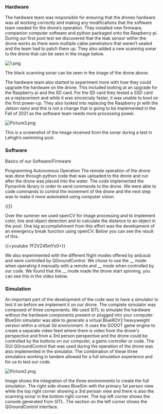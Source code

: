 ### Hardware
The hardware team was responsible for ensuring that the drones hardware was all working correctly and making any modifications that the software team needed for the drone’s operation. They installed new firmware, companion computer software and python packaged onto the Raspberry pi. During our first pool test we discovered that the leak sensor within the drone works as there were multiple cable penetrators that weren’t sealed and the team had to patch them up. They also added a new scanning sonar to the drone that can be seen in the image below. 

![1.png](https://i.loli.net/2021/10/22/JGZlacoxAVmTX9O.png)

The black scanning sonar can be seen in the image of the drone above. 

The hardware team also started to experiment more with how they could upgrade the hardware on the drone. This included looking at an upgrade for the Raspberry pi and the SD card. For the SD card they tested a SSD card as a replacement and while it was sinceicialy faster, it was unable to boot on the first power-up. They also looked into replacing the Raspberry pi with the Jetson nano and this is not a change that is going to be implemented in the Fall of 2021 as the software team needs more processing power. 

![Picture3.png](https://i.loli.net/2021/10/22/7dZR8mFMuB4SP5L.png)

This is a screenshot of the image received from the sonar during a test in Lehigh’s swimming pool. 


### Software
Basics of our Software/Firmware

Programming Autonomous Operation
The remote operation of the drone was done through python code that was uploaded to the drone and run after the drone was placed into the water. The code implemented the Pymavlink library in order to send commands to the drone. We were able to code commands to control the movement of the drone and the next step was to make it more automated using computer vision. 

{{<youtube gBmQtaFgFRw>}}

Over the summer we used openCV for image processing and to implement color, line and object detection and to calculate the distance to an object in the pool. One big accomplishment from this effort was the development of an emergency break function using openCV. Below you can see the result of this. 

{{<youtube 7FZVZ45mYx0>}}

We also experimented with the different flight modes offered by ardusub and were controlled by QGroundControl. We chose to use the __ mode when operating it manually with a remote and __ mode when controlled by our code. We found that the __ mode made the drone start spinning, you can see this in the video below. 

### Simulation
An important part of the development of the code was to have a simulator to test it on before we implement it on our drone. The complete simulator was composed of three components. We used SITL to simulate the hardware without the hardware components present or plugged into your computer. BlueSim simulator was able to generate a virtual BlueROV2 heavyweight version within a virtual 3d environment. It uses the GODOT game engine to create a separate video feed where there is video from the drone's perspective and from a 3rd person perspective and the drone could be controlled by the buttons on our computer, a game controller or code. The GUI QGroundControl that was used during the operation of the drone was also implemented in the simulator. The combination of these three simulators working in tandem allowed for a full simulation experience and for us to test our code. 

![Picture2.png](https://i.loli.net/2021/10/22/aq2sfBc5Zz8XHu3.png)

Image shows the integration of the three environments to create the full simulation. The right side shows BlueSim with the primary 1st person view while the top right corner showing a 3rd persian view and there is also the scanning sonar in the bottom right corner. The top left corner shows the console generated from SITL. The section on the left corner shows the QGroundControl interface. 